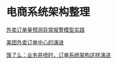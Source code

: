 # 电商系统架构整理

[外卖订单量预测异常报警模型实践](http://geek.csdn.net/news/detail/194237)


[美团外卖订单中心的演进](http://www.tuicool.com/articles/uINfiqq)

[饿了么：业务井喷时，订单系统架构这样演进](http://mp.weixin.qq.com/s?__biz=MjM5MDE0Mjc4MA==&mid=2650993858&idx=1&sn=ce2cc36b737da8c00ba5cfb5cfe9488a)